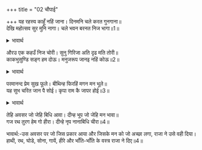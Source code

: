 +++
title = "02 चौपाई"

+++
यह रहस्य काहूँ नहिं जाना। दिनमनि चले करत गुनगाना॥  
देखि महोत्सव सुर मुनि नागा। चले भवन बरनत निज भागा॥1॥  

<details><summary>भावार्थ</summary>

यह रहस्य किसी ने नहीं जाना। सूर्यदेव (भगवान श्री रामजी का) गुणगान करते हुए चले। यह महोत्सव देखकर देवता, मुनि और नाग अपने भाग्य की सराहना करते हुए अपने-अपने घर चले॥1॥  
</details>

औरउ एक कहउँ निज चोरी। सुनु गिरिजा अति दृढ मति तोरी॥  
काकभुसुण्डि सङ्ग हम दोऊ। मनुजरूप जानइ नहिं कोऊ॥2॥  

<details><summary>भावार्थ</summary>

हे पार्वती! तुम्हारी बुद्धि (श्री रामजी के चरणों में) बहुत दृढ है, इसलिए मैं और भी अपनी एक चोरी (छिपाव) की बात कहता हूँ, सुनो। काकभुशुण्डि और मैं दोनों वहाँ साथ-साथ थे, परन्तु मनुष्य रूप में होने के कारण हमें कोई जान न सका॥2॥  
</details>

परमानन्द प्रेम सुख फूले। बीथिन्ह फिरहिं मगन मन भूले॥  
यह सुभ चरित जान पै सोई। कृपा राम कै जापर होई॥3॥  

<details><summary>भावार्थ</summary>

परम आनन्द और प्रेम के सुख में फूले हुए हम दोनों मगन मन से (मस्त हुए) गलियों में (तन-मन की सुधि) भूले हुए फिरते थे, परन्तु यह शुभ चरित्र वही जान सकता है, जिस पर श्री रामजी की कृपा हो॥3॥  
</details>

तेहि अवसर जो जेहि बिधि आवा। दीन्ह भूप जो जेहि मन भावा॥  
गज रथ तुरग हेम गो हीरा। दीन्हे नृप नानाबिधि चीरा॥4॥  

भावार्थ:-उस अवसर पर जो जिस प्रकार आया और जिसके मन को जो अच्छा लगा, राजा ने उसे वही दिया। हाथी, रथ, घोडे, सोना, गायें, हीरे और भाँति-भाँति के वस्त्र राजा ने दिए॥4॥  